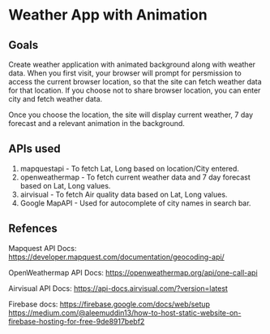 # Weather App with Animation

## Goals

Create weather application with animated background along with weather data.
When you first visit, your browser will prompt for persmission to access the current browser location, so that the site can fetch weather data for that location.
If you choose not to share browser location, you can enter city and fetch weather data.

Once you choose the location, the site will display current weather, 7 day forecast and a relevant animation in the background.

## APIs used

1. mapquestapi - To fetch Lat, Long based on location/City entered.
2. openweathermap - To fetch current weather data and 7 day forecast based on Lat, Long values.
3. airvisual - To fetch Air quality data based on Lat, Long values.
4. Google MapAPI - Used for autocomplete of city names in search bar.

## Refences

Mapquest API Docs: 
https://developer.mapquest.com/documentation/geocoding-api/

OpenWeathermap API Docs:
https://openweathermap.org/api/one-call-api

Airvisual API Docs:
https://api-docs.airvisual.com/?version=latest

Firebase docs:
https://firebase.google.com/docs/web/setup
https://medium.com/@aleemuddin13/how-to-host-static-website-on-firebase-hosting-for-free-9de8917bebf2
